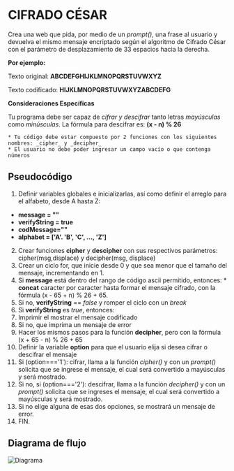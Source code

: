 # __CIFRADO CÉSAR__
Crea una web que pida, por medio de un _prompt()_, una frase al usuario y devuelva el mismo mensaje encriptado según el algoritmo de Cifrado César con el parámetro de desplazamiento de 33 espacios hacia la derecha.

__Por ejemplo:__

Texto original: __ABCDEFGHIJKLMNOPQRSTUVWXYZ__

Texto codificado: __HIJKLMNOPQRSTUVWXYZABCDEFG__

__Consideraciones Específicas__

Tu programa debe ser capaz de _cifrar y descifrar_ tanto letras _mayúsculas_ como _minúsculas_. La fórmula para descifrar es: __(x - n) % 26__
````
* Tu código debe estar compuesto por 2 funciones con los siguientes nombres: _cipher_ y _decipher_
* El usuario no debe poder ingresar un campo vacío o que contenga números
````
## Pseudocódigo
1. Definir variables globales e inicializarlas, así como definir el arreglo para el alfabeto, desde A hasta Z:
  * __message = ""__
  * __verifyString = true__
  * __codMessage=""__
  * __alphabet = ['A'. 'B', 'C', ..., 'Z']__
2. Crear funciones __cipher__ y __descipher__ con sus respectivos parámetros: cipher(msg,displace) y decipher(msg, displace)
3. Crear un ciclo for, que inicie desde 0 y que sea menor que el tamaño del mensaje, incrementando en 1.
  1. Si __message__ está dentro del rango de código ascii permitido, entonces:
    * __concat__ caracter por caracter hasta formar el mensaje cifrado, con la fórmula (x - 65 + n) % 26 + 65.
  2. Si no, __verifyString__ == _false_ y romper el ciclo con un _break_
4. Si __verifyString__ es _true_, entonces:
  1. Imprimir el mostrar el mensaje codificado
5. Si no, que imprima un mensaje de error
6. Hacer los mismos pasos para la función __decipher__, pero con la fórmula (x + 65 - n) % 26 + 65
7. Definir la variable __option__ para que el usuario elija si desea cifrar o descifrar el mensaje
8. Si (option==='1'): cifrar, llama a la función _cipher()_ y con un _prompt()_ solicita que se ingrese el mensaje, el cual será convertido a mayúsculas y será mostrado.
9. Si no, si (option==='2'): descifrar, llama a la función _decipher()_ y con un _prompt()_ solicita que se ingreses el mensaje, el cual será convertido a mayúsculas y será mostrado.
10. Si no elige alguna de esas dos opciones, se mostrará un mensaje de error.
11. FIN.

## Diagrama de flujo

![Diagrama](https://github.com/frishlin/final-project-test/blob/master/cesar/assets/images/diagrama-de-flujo.png?raw=true)
